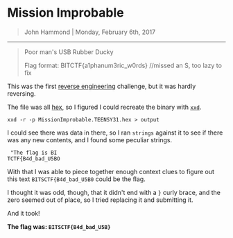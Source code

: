 Mission Improbable
========

> John Hammond | Monday, February 6th, 2017

--------------------------------------------

> Poor man's USB Rubber Ducky
> 
> Flag format: BITCTF{a1phanum3ric_w0rds}
> //missed an S, too lazy to fix
>  

This was the first [reverse engineering] challenge, but it was hardly reversing.

The file was all [hex], so I figured I could recreate the binary with [`xxd`][xxd]. 

```
xxd -r -p MissionImprobable.TEENSY31.hex > output
```

I could see there was data in there, so I ran `strings` against it to see if there was any new contents, and I found some peculiar strings.

```
 "The flag is BI
TCTF{B4d_bad_U5BO
```

With that I was able to piece together enough context clues to figure out this text `BITSCTF{B4d_bad_U5B0` could be the flag.

I thought it was odd, though, that it didn't end with a `}` curly brace, and the zero seemed out of place, so I tried replacing it and submitting it.

And it took!

__The flag was: `BITSCTF{B4d_bad_U5B}`__

[netcat]: https://en.wikipedia.org/wiki/Netcat
[Wikipedia]: https://www.wikipedia.org/
[Linux]: https://www.linux.com/
[man page]: https://en.wikipedia.org/wiki/Man_page
[man pages]: https://en.wikipedia.org/wiki/Man_page
[man]: https://en.wikipedia.org/wiki/Man_page
[PuTTY]: http://www.putty.org/
[ssh]: https://en.wikipedia.org/wiki/Secure_Shell
[Windows]: http://www.microsoft.com/en-us/windows
[virtual machine]: https://en.wikipedia.org/wiki/Virtual_machine
[operating system]:https://en.wikipedia.org/wiki/Operating_system
[OS]: https://en.wikipedia.org/wiki/Operating_system
[VMWare]: http://www.vmware.com/
[VirtualBox]: https://www.virtualbox.org/
[hostname]: https://en.wikipedia.org/wiki/Hostname
[port number]: https://en.wikipedia.org/wiki/Port_%28computer_networking%29
[port]: https://en.wikipedia.org/wiki/Port_%28computer_networking%29
[ports]: https://en.wikipedia.org/wiki/Port_%28computer_networking%29
[distribution]:https://en.wikipedia.org/wiki/Linux_distribution
[Ubuntu]: http://www.ubuntu.com/
[ISO]: https://en.wikipedia.org/wiki/ISO_image
[standard streams]: https://en.wikipedia.org/wiki/Standard_streams
[standard output]: https://en.wikipedia.org/wiki/Standard_streams
[standard input]: https://en.wikipedia.org/wiki/Standard_streams
[read]: http://ss64.com/bash/read.html
[variable]: https://en.wikipedia.org/wiki/Variable_%28computer_science%29
[command substitution]: http://www.tldp.org/LDP/abs/html/commandsub.html
[permissions]: https://en.wikipedia.org/wiki/File_system_permissions
[redirection]: http://www.tldp.org/LDP/abs/html/io-redirection.html
[redirect]: http://www.tldp.org/LDP/abs/html/io-redirection.html
[pipe]: http://www.tldp.org/LDP/abs/html/io-redirection.html
[piped]: http://www.tldp.org/LDP/abs/html/io-redirection.html
[piping]: http://www.tldp.org/LDP/abs/html/io-redirection.html
[tmp]: http://www.tldp.org/LDP/Linux-Filesystem-Hierarchy/html/tmp.html
[curl]: http://curl.haxx.se/
[cl1p.net]: https://cl1p.net/
[request]: http://www.w3.org/Protocols/rfc2616/rfc2616-sec5.html
[POST request]: https://en.wikipedia.org/wiki/POST_%28HTTP%29
[Python]: http://python.org/
[interpreter]: https://en.wikipedia.org/wiki/List_of_command-line_interpreters
[requests]: http://docs.python-requests.org/en/latest/
[urllib]: https://docs.python.org/2/library/urllib.html
[file handling with Python]: https://docs.python.org/2/tutorial/inputoutput.html#reading-and-writing-files
[bash]: https://www.gnu.org/software/bash/
[Assembly]: https://en.wikipedia.org/wiki/Assembly_language
[the stack]:  https://en.wikipedia.org/wiki/Stack_%28abstract_data_type%29
[register]: http://www.tutorialspoint.com/assembly_programming/assembly_registers.htm
[hex]: https://en.wikipedia.org/wiki/Hexadecimal
[hexadecimal]: https://en.wikipedia.org/wiki/Hexadecimal
[archive file]: https://en.wikipedia.org/wiki/Archive_file
[zip file]: https://en.wikipedia.org/wiki/Zip_%28file_format%29
[.zip]: https://en.wikipedia.org/wiki/Zip_%28file_format%29
[gigabytes]: https://en.wikipedia.org/wiki/Gigabyte
[GB]: https://en.wikipedia.org/wiki/Gigabyte
[GUI]: https://en.wikipedia.org/wiki/Graphical_user_interface
[Wireshark]: https://www.wireshark.org/
[FTP]: https://en.wikipedia.org/wiki/File_Transfer_Protocol
[client and server]: https://simple.wikipedia.org/wiki/Client-server
[RETR]: http://cr.yp.to/ftp/retr.html
[FTP server]: https://help.ubuntu.com/lts/serverguide/ftp-server.html
[SFTP]: https://en.wikipedia.org/wiki/SSH_File_Transfer_Protocol
[SSL]: https://en.wikipedia.org/wiki/Transport_Layer_Security
[encryption]: https://en.wikipedia.org/wiki/Encryption
[HTML]: https://en.wikipedia.org/wiki/HTML
[Flask]: http://flask.pocoo.org/
[SQL]: https://en.wikipedia.org/wiki/SQL
[and]: https://en.wikipedia.org/wiki/Logical_conjunction
[Cyberstakes]: https://cyberstakesonline.com/
[cat]: https://en.wikipedia.org/wiki/Cat_%28Unix%29
[symbolic link]: https://en.wikipedia.org/wiki/Symbolic_link
[ln]: https://en.wikipedia.org/wiki/Ln_%28Unix%29
[absolute path]: https://en.wikipedia.org/wiki/Path_%28computing%29
[CTF]: https://en.wikipedia.org/wiki/Capture_the_flag#Computer_security
[Cyberstakes]: https://cyberstakesonline.com/
[OverTheWire]: http://overthewire.org/
[Leviathan]: http://overthewire.org/wargames/leviathan/
[ls]: https://en.wikipedia.org/wiki/Ls
[grep]: https://en.wikipedia.org/wiki/Grep
[strings]: http://linux.die.net/man/1/strings
[ltrace]: http://linux.die.net/man/1/ltrace
[C]: https://en.wikipedia.org/wiki/C_%28programming_language%29
[strcmp]: http://linux.die.net/man/3/strcmp
[access]: http://pubs.opengroup.org/onlinepubs/009695399/functions/access.html
[system]: http://linux.die.net/man/3/system
[real user ID]: https://en.wikipedia.org/wiki/User_identifier
[effective user ID]: https://en.wikipedia.org/wiki/User_identifier
[brute force]: https://en.wikipedia.org/wiki/Brute-force_attack
[brute-force]: https://en.wikipedia.org/wiki/Brute-force_attack
[for loop]: https://en.wikipedia.org/wiki/For_loop
[bash programming]: http://tldp.org/HOWTO/Bash-Prog-Intro-HOWTO.html
[Behemoth]: http://overthewire.org/wargames/behemoth/
[command line]: https://en.wikipedia.org/wiki/Command-line_interface
[command-line]: https://en.wikipedia.org/wiki/Command-line_interface
[cli]: https://en.wikipedia.org/wiki/Command-line_interface
[PHP]: https://php.net/
[URL]: https://en.wikipedia.org/wiki/Uniform_Resource_Locator
[TamperData]: https://addons.mozilla.org/en-US/firefox/addon/tamper-data/
[Firefox]: https://www.mozilla.org/en-US/firefox/new/?product=firefox-3.6.8&os=osx%E2%8C%A9=en-US
[Caesar Cipher]: https://en.wikipedia.org/wiki/Caesar_cipher
[Google Reverse Image Search]: https://www.google.com/imghp
[PicoCTF]: https://picoctf.com/
[JavaScript]: https://www.javascript.com/
[base64]: https://en.wikipedia.org/wiki/Base64
[client-side]: https://en.wikipedia.org/wiki/Client-side_scripting
[client side]: https://en.wikipedia.org/wiki/Client-side_scripting
[javascript:alert]: http://www.w3schools.com/js/js_popup.asp
[Java]: https://www.java.com/en/
[2147483647]: https://en.wikipedia.org/wiki/2147483647_%28number%29
[XOR]: https://en.wikipedia.org/wiki/Exclusive_or
[XOR cipher]: https://en.wikipedia.org/wiki/XOR_cipher
[quipqiup.com]: http://www.quipqiup.com/
[PDF]: https://en.wikipedia.org/wiki/Portable_Document_Format
[pdfimages]: http://linux.die.net/man/1/pdfimages
[ampersand]: https://en.wikipedia.org/wiki/Ampersand
[URL encoding]: https://en.wikipedia.org/wiki/Percent-encoding
[Percent encoding]: https://en.wikipedia.org/wiki/Percent-encoding
[URL-encoding]: https://en.wikipedia.org/wiki/Percent-encoding
[Percent-encoding]: https://en.wikipedia.org/wiki/Percent-encoding
[endianness]: https://en.wikipedia.org/wiki/Endianness
[ASCII]: https://en.wikipedia.org/wiki/ASCII
[struct]: https://docs.python.org/2/library/struct.html
[pcap]: https://en.wikipedia.org/wiki/Pcap
[packet capture]: https://en.wikipedia.org/wiki/Packet_analyzer
[HTTP]: https://en.wikipedia.org/wiki/Hypertext_Transfer_Protocol
[Wireshark filters]: https://wiki.wireshark.org/DisplayFilters
[SSL]: https://en.wikipedia.org/wiki/Transport_Layer_Security
[Assembly]: https://en.wikipedia.org/wiki/Assembly_language
[Assembly Syntax]: https://en.wikipedia.org/wiki/X86_assembly_language#Syntax
[Intel Syntax]: https://en.wikipedia.org/wiki/X86_assembly_language
[Intel or AT&T]: http://www.imada.sdu.dk/Courses/DM18/Litteratur/IntelnATT.htm
[AT&T syntax]: https://en.wikibooks.org/wiki/X86_Assembly/GAS_Syntax
[GET request]: https://en.wikipedia.org/wiki/Hypertext_Transfer_Protocol#Request_methods
[GET requests]: https://en.wikipedia.org/wiki/Hypertext_Transfer_Protocol#Request_methods
[IP Address]: https://en.wikipedia.org/wiki/IP_address
[IP Addresses]: https://en.wikipedia.org/wiki/IP_address
[MAC Address]: https://en.wikipedia.org/wiki/MAC_address
[session]: https://en.wikipedia.org/wiki/Session_%28computer_science%29
[Cookie Manager+]: https://addons.mozilla.org/en-US/firefox/addon/cookies-manager-plus/
[hexedit]: http://linux.die.net/man/1/hexedit
[Google]: http://google.com/
[Scapy]: http://www.secdev.org/projects/scapy/
[ARP]: https://en.wikipedia.org/wiki/Address_Resolution_Protocol
[UDP]: https://en.wikipedia.org/wiki/User_Datagram_Protocol
[SQL injection]: https://en.wikipedia.org/wiki/SQL_injection
[sqlmap]: http://sqlmap.org/
[sqlite]: https://www.sqlite.org/
[MD5]: https://en.wikipedia.org/wiki/MD5
[OpenSSL]: https://www.openssl.org/
[Burpsuite]:https://portswigger.net/burp/
[Burpsuite.jar]:https://portswigger.net/burp/
[Burp]:https://portswigger.net/burp/
[NULL character]: https://en.wikipedia.org/wiki/Null_character
[Format String Vulnerability]: http://www.cis.syr.edu/~wedu/Teaching/cis643/LectureNotes_New/Format_String.pdf
[printf]: http://pubs.opengroup.org/onlinepubs/009695399/functions/fprintf.html
[argument]: https://en.wikipedia.org/wiki/Parameter_%28computer_programming%29
[arguments]: https://en.wikipedia.org/wiki/Parameter_%28computer_programming%29
[parameter]: https://en.wikipedia.org/wiki/Parameter_%28computer_programming%29
[parameters]: https://en.wikipedia.org/wiki/Parameter_%28computer_programming%29
[Vortex]: http://overthewire.org/wargames/vortex/
[socket]: https://docs.python.org/2/library/socket.html
[file descriptor]: https://en.wikipedia.org/wiki/File_descriptor
[file descriptors]: https://en.wikipedia.org/wiki/File_descriptor
[Forth]: https://en.wikipedia.org/wiki/Forth_%28programming_language%29
[github]: https://github.com/
[buffer overflow]: https://en.wikipedia.org/wiki/Buffer_overflow
[try harder]: https://www.offensive-security.com/when-things-get-tough/
[segmentation fault]: https://en.wikipedia.org/wiki/Segmentation_fault
[seg fault]: https://en.wikipedia.org/wiki/Segmentation_fault
[segfault]: https://en.wikipedia.org/wiki/Segmentation_fault
[shellcode]: https://en.wikipedia.org/wiki/Shellcode
[sploit-tools]: https://github.com/SaltwaterC/sploit-tools
[Kali]: https://www.kali.org/
[Kali Linux]: https://www.kali.org/
[gdb]: https://www.gnu.org/software/gdb/
[gdb tutorial]: http://www.unknownroad.com/rtfm/gdbtut/gdbtoc.html
[payload]: https://en.wikipedia.org/wiki/Payload_%28computing%29
[peda]: https://github.com/longld/peda
[git]: https://git-scm.com/
[home directory]: https://en.wikipedia.org/wiki/Home_directory
[NOP slide]:https://en.wikipedia.org/wiki/NOP_slide
[NOP]: https://en.wikipedia.org/wiki/NOP
[examine]: https://sourceware.org/gdb/onlinedocs/gdb/Memory.html
[stack pointer]: http://stackoverflow.com/questions/1395591/what-is-exactly-the-base-pointer-and-stack-pointer-to-what-do-they-point
[little endian]: https://en.wikipedia.org/wiki/Endianness
[big endian]: https://en.wikipedia.org/wiki/Endianness
[endianness]: https://en.wikipedia.org/wiki/Endianness
[pack]: https://docs.python.org/2/library/struct.html#struct.pack
[ash]:https://en.wikipedia.org/wiki/Almquist_shell
[dash]: https://en.wikipedia.org/wiki/Almquist_shell
[shell]: https://en.wikipedia.org/wiki/Shell_%28computing%29
[pwntools]: https://github.com/Gallopsled/pwntools
[colorama]: https://pypi.python.org/pypi/colorama
[objdump]: https://en.wikipedia.org/wiki/Objdump
[UPX]: http://upx.sourceforge.net/
[64-bit]: https://en.wikipedia.org/wiki/64-bit_computing
[breakpoint]: https://en.wikipedia.org/wiki/Breakpoint
[stack frame]: http://www.cs.umd.edu/class/sum2003/cmsc311/Notes/Mips/stack.html
[format string]: http://codearcana.com/posts/2013/05/02/introduction-to-format-string-exploits.html
[format specifiers]: http://web.eecs.umich.edu/~bartlett/printf.html
[format specifier]: http://web.eecs.umich.edu/~bartlett/printf.html
[variable expansion]: https://www.gnu.org/software/bash/manual/html_node/Shell-Parameter-Expansion.html
[base pointer]: http://stackoverflow.com/questions/1395591/what-is-exactly-the-base-pointer-and-stack-pointer-to-what-do-they-point
[dmesg]: https://en.wikipedia.org/wiki/Dmesg
[Android]: https://www.android.com/
[.apk]:https://en.wikipedia.org/wiki/Android_application_package
[decompiler]: https://en.wikipedia.org/wiki/Decompiler
[decompile Java code]: http://www.javadecompilers.com/
[jadx]: https://github.com/skylot/jadx
[.img]: https://en.wikipedia.org/wiki/IMG_%28file_format%29
[binwalk]: http://binwalk.org/
[JPEG]: https://en.wikipedia.org/wiki/JPEG
[JPG]: https://en.wikipedia.org/wiki/JPEG
[disk image]: https://en.wikipedia.org/wiki/Disk_image
[foremost]: http://foremost.sourceforge.net/
[eog]: https://wiki.gnome.org/Apps/EyeOfGnome
[function pointer]: https://en.wikipedia.org/wiki/Function_pointer
[machine code]: https://en.wikipedia.org/wiki/Machine_code
[compiled language]: https://en.wikipedia.org/wiki/Compiled_language
[compiler]: https://en.wikipedia.org/wiki/Compiler
[scripting language]: https://en.wikipedia.org/wiki/Scripting_language
[scripts]: https://en.wikipedia.org/wiki/Scripting_language
[script]: https://en.wikipedia.org/wiki/Scripting_language
[shell-storm.org]: http://shell-storm.org/
[shell-storm]:http://shell-storm.org/
[shellcode database]: http://shell-storm.org/shellcode/
[gdb-peda]: https://github.com/longld/peda
[x86]: https://en.wikipedia.org/wiki/X86
[Intel x86]: https://en.wikipedia.org/wiki/X86
[sh]: https://en.wikipedia.org/wiki/Bourne_shell
[/bin/sh]: https://en.wikipedia.org/wiki/Bourne_shell
[SANS]: https://www.sans.org/
[Holiday Hack Challenge]: https://holidayhackchallenge.com/
[USCGA]: http://uscga.edu/
[United States Coast Guard Academy]: http://uscga.edu/
[US Coast Guard Academy]: http://uscga.edu/
[Academy]: http://uscga.edu/
[Coast Guard Academy]: http://uscga.edu/
[Hackfest]: https://www.sans.org/event/pen-test-hackfest-2015
[SSID]: https://en.wikipedia.org/wiki/Service_set_%28802.11_network%29
[DNS]: https://en.wikipedia.org/wiki/Domain_Name_System
[Python:base64]: https://docs.python.org/2/library/base64.html
[OpenWRT]: https://openwrt.org/
[node.js]: https://nodejs.org/en/
[MongoDB]: https://www.mongodb.org/
[Mongo]: https://www.mongodb.org/
[SuperGnome 01]: http://52.2.229.189/
[Shodan]: https://www.shodan.io/
[SuperGnome 02]: http://52.34.3.80/
[SuperGnome 03]: http://52.64.191.71/
[SuperGnome 04]: http://52.192.152.132/
[SuperGnome 05]: http://54.233.105.81/
[Local file inclusion]: http://hakipedia.com/index.php/Local_File_Inclusion
[LFI]: http://hakipedia.com/index.php/Local_File_Inclusion
[PNG]: http://www.libpng.org/pub/png/
[.png]: http://www.libpng.org/pub/png/
[Remote Code Execution]: https://en.wikipedia.org/wiki/Arbitrary_code_execution
[RCE]: https://en.wikipedia.org/wiki/Arbitrary_code_execution
[GNU]: https://www.gnu.org/
[regular expression]: https://en.wikipedia.org/wiki/Regular_expression
[regular expressions]: https://en.wikipedia.org/wiki/Regular_expression
[uniq]: https://en.wikipedia.org/wiki/Uniq
[sort]: https://en.wikipedia.org/wiki/Sort_%28Unix%29
[binary data]: https://en.wikipedia.org/wiki/Binary_data
[binary]: https://en.wikipedia.org/wiki/Binary
[automation is divine]: https://www.youtube.com/watch?v=36AA3JGRP9s
[repos]:https://help.ubuntu.com/community/Repositories/Ubuntu
[repo]:https://help.ubuntu.com/community/Repositories/Ubuntu
[repository]:https://help.ubuntu.com/community/Repositories/Ubuntu
[repositories]: https://help.ubuntu.com/community/Repositories/Ubuntu
[hex dump]: https://en.wikipedia.org/wiki/Hex_dump
[hexdump]: https://en.wikipedia.org/wiki/Hex_dump
[xxd]: http://linuxcommand.org/man_pages/xxd1.html
[mkdir]: https://en.wikipedia.org/wiki/Mkdir
[file]: https://en.wikipedia.org/wiki/File_%28command%29
[gzip]: http://www.gzip.org/
[file extension]: https://en.wikipedia.org/wiki/Filename_extension
[bzip]: http://www.bzip.org/
[bzip2]: http://www.bzip.org/
[tar]: https://en.wikipedia.org/wiki/Tar_%28computing%29
[tar command]: http://linuxcommand.org/man_pages/tar1.html
[private key]: https://help.ubuntu.com/community/SSH/OpenSSH/Keys
[s_client]: https://www.openssl.org/docs/manmaster/apps/s_client.html
[nmap]: https://nmap.org/
[IP address]: https://en.wikipedia.org/wiki/IP_address
[RSA]: https://en.wikipedia.org/wiki/RSA_(cryptosystem)
[ssh private key]: https://help.ubuntu.com/community/SSH/OpenSSH/Keys
[file permissions]: https://www.linux.com/learn/understanding-linux-file-permissions
[octal file permission]: http://www.cyberciti.biz/faq/how-linux-file-permissions-work/
[octal file permissions]: http://www.cyberciti.biz/faq/how-linux-file-permissions-work/
[chmod]: https://en.wikipedia.org/wiki/Chmod
[diff]: http://man7.org/linux/man-pages/man1/diff.1.html
[.bashrc]: http://unix.stackexchange.com/questions/129143/what-is-the-purpose-of-bashrc-and-how-does-it-work
[bashrc]: http://unix.stackexchange.com/questions/129143/what-is-the-purpose-of-bashrc-and-how-does-it-work
[setuid]: https://en.wikipedia.org/wiki/Setuid
[user id]: https://en.wikipedia.org/wiki/User_identifier
[effective user id]: https://en.wikipedia.org/wiki/User_identifier#Effective_user_ID
[cron]: https://en.wikipedia.org/wiki/Cron
[file extension]: https://en.wikipedia.org/wiki/Filename_extension
[file extensions]: https://en.wikipedia.org/wiki/Filename_extension
[bash script]: https://linuxconfig.org/bash-scripting-tutorial
[bash script]: https://linuxconfig.org/bash-scripting-tutorial
[bash scripts]: https://linuxconfig.org/bash-scripting-tutorial
[shebang line]: https://en.wikipedia.org/wiki/Shebang_(Unix)
[she-bang line]: https://en.wikipedia.org/wiki/Shebang_(Unix)
[sha-bang line]: https://en.wikipedia.org/wiki/Shebang_(Unix)
[shabang line]: https://en.wikipedia.org/wiki/Shebang_(Unix)
[sha bang line]: https://en.wikipedia.org/wiki/Shebang_(Unix)
[nano]: https://en.wikipedia.org/wiki/GNU_nano
[text editor]: https://en.wikipedia.org/wiki/Text_editor
[whoami]: https://en.wikipedia.org/wiki/Whoami
[echo]: https://en.wikipedia.org/wiki/Echo_(command)
[md5sum]: http://www.tutorialspoint.com/unix_commands/md5sum.htm
[checksum]: https://en.wikipedia.org/wiki/Checksum
[hash]: https://en.wikipedia.org/wiki/Cryptographic_hash_function
[cut]: https://en.wikipedia.org/wiki/Cut_(Unix)
[daemon]: https://en.wikipedia.org/wiki/Daemon_(computing)
[temporary directory]: https://en.wikipedia.org/wiki/Temporary_folder
[temp directory]: https://en.wikipedia.org/wiki/Temporary_folder
[temp folder]: https://en.wikipedia.org/wiki/Temporary_folder
[temporary folder]: https://en.wikipedia.org/wiki/Temporary_folder
[seq]: http://www.cyberciti.biz/tips/tag/seq-command
[/etc/passwd]: https://en.wikipedia.org/wiki/Passwd#Password_file
[more]: https://en.wikipedia.org/wiki/More_(command)
[vi]: https://en.wikipedia.org/wiki/Vi
[vim]: http://www.vim.org/
[caesar cipher]: https://en.wikipedia.org/wiki/Caesar_cipher
[vignere cipher]: https://en.wikipedia.org/wiki/Vigen%C3%A8re_cipher
[substitution cipher]: https://en.wikipedia.org/wiki/Substitution_cipher
[DNA]: https://en.wikipedia.org/wiki/Nucleic_acid_sequence
[Python bytecode]: http://security.coverity.com/blog/2014/Nov/understanding-python-bytecode.html
[uncompyle]: https://github.com/gstarnberger/uncompyle
[Easy Python Decompiler]: https://github.com/aliansi/Easy-Python-Decompiler-v1.3.2
[marshal]: https://docs.python.org/2/library/marshal.html
[IDLE]: https://en.wikipedia.org/wiki/IDLE
[bytecode]: http://whatis.techtarget.com/definition/bytecode
[dis]: https://docs.python.org/2/library/dis.html
[rot13]: https://en.wikipedia.org/wiki/ROT13
[calendar]: https://docs.python.org/2/library/calendar.html
[datetime]: https://docs.python.org/2/library/datetime.html
[primefac]: https://pypi.python.org/pypi/primefac
[re]: https://docs.python.org/2/library/re.html
[IDA pro]: https://www.hex-rays.com/products/ida/
[IDA]: https://www.hex-rays.com/products/ida/
[QR Code]:  https://en.wikipedia.org/wiki/QR_code
[RGB]: https://en.wikipedia.org/wiki/RGB_color_model
[RGB color]: https://en.wikipedia.org/wiki/RGB_color_model
[exiftool]: http://www.sno.phy.queensu.ca/~phil/exiftool/
[robots.txt]: http://www.robotstxt.org/
[XSS]: https://en.wikipedia.org/wiki/Cross-site_scripting
[cross-site scripting]: https://en.wikipedia.org/wiki/Cross-site_scripting
[cross site scripting]: https://en.wikipedia.org/wiki/Cross-site_scripting
[cookie catcher]: http://hackwithstyle.blogspot.com/2011/11/what-is-cookie-catcher-and-how-to-get.html
[johnhammond.org]: http://johnhammond.org
[HTTP cookie]: https://en.wikipedia.org/wiki/HTTP_cookie
[HTTP cookies]: https://en.wikipedia.org/wiki/HTTP_cookie
[cookie]: https://en.wikipedia.org/wiki/HTTP_cookie
[cookies]: https://en.wikipedia.org/wiki/HTTP_cookie
[HTTP GET]: http://www.w3schools.com/Tags/ref_httpmethods.asp
[tee]: https://en.wikipedia.org/wiki/Tee_(command)
[reverse engineering]: https://en.wikipedia.org/wiki/Reverse_engineering